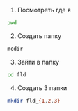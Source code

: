 1. Посмотреть где я
```bash
pwd
```
2. Создать папку
```bash
mcdir
```
3. Зайти в папку
```bash
cd fld
```
4. Создать 3 папки
```bash
mkdir fld_{1,2,3}
```

